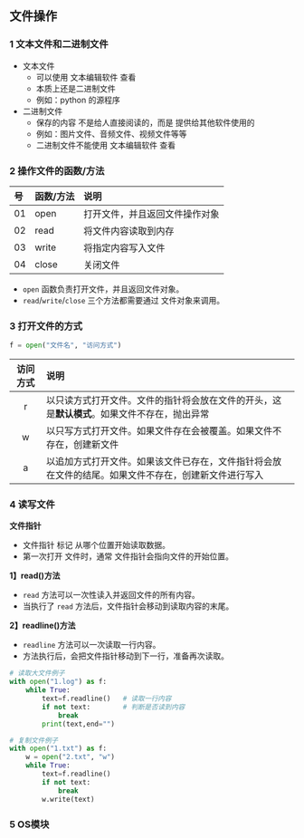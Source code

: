 ## 文件操作

### 1 文本文件和二进制文件

- 文本文件
  - 可以使用 文本编辑软件 查看
  - 本质上还是二进制文件
  - 例如：python 的源程序
- 二进制文件
  - 保存的内容 不是给人直接阅读的，而是 提供给其他软件使用的
  - 例如：图片文件、音频文件、视频文件等等
  - 二进制文件不能使用 文本编辑软件 查看



### 2  操作文件的函数/方法

| 号   | 函数/方法 | 说明                           |
| :--- | :-------- | :----------------------------- |
| 01   | open      | 打开文件，并且返回文件操作对象 |
| 02   | read      | 将文件内容读取到内存           |
| 03   | write     | 将指定内容写入文件             |
| 04   | close     | 关闭文件                       |

- `open` 函数负责打开文件，并且返回文件对象。
- `read`/`write`/`close` 三个方法都需要通过 文件对象来调用。



### 3 打开文件的方式

```python
f = open("文件名", "访问方式")
```

| 访问方式 | 说明                                                         |
| :------: | :----------------------------------------------------------- |
|    r     | 以只读方式打开文件。文件的指针将会放在文件的开头，这是**默认模式**。如果文件不存在，抛出异常 |
|    w     | 以只写方式打开文件。如果文件存在会被覆盖。如果文件不存在，创建新文件 |
|    a     | 以追加方式打开文件。如果该文件已存在，文件指针将会放在文件的结尾。如果文件不存在，创建新文件进行写入 |



### 4 读写文件

**文件指针**

- 文件指针 标记 从哪个位置开始读取数据。
- 第一次打开 文件时，通常 文件指针会指向文件的开始位置。

**1】read()方法**

- `read` 方法可以一次性读入并返回文件的所有内容。
- 当执行了 `read` 方法后，文件指针会移动到读取内容的末尾。

**2】readline()方法**

- `readline` 方法可以一次读取一行内容。
- 方法执行后，会把文件指针移动到下一行，准备再次读取。

```python
# 读取大文件例子
with open("1.log") as f:
    while True:
        text=f.readline()   # 读取一行内容
        if not text:        # 判断是否读到内容
            break
        print(text,end="")
```



```python
# 复制文件例子
with open("1.txt") as f:
    w = open("2.txt", "w")
    while True:
        text=f.readline()
        if not text:
            break
        w.write(text)
```



### 5 OS模块